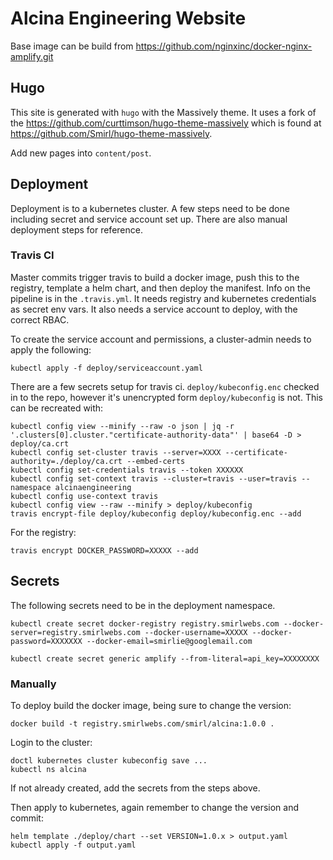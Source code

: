 # Alcina Engineering Website

Base image can be build from https://github.com/nginxinc/docker-nginx-amplify.git

## Hugo

This site is generated with `hugo` with the Massively theme. It uses a
fork of the https://github.com/curttimson/hugo-theme-massively which is
found at https://github.com/Smirl/hugo-theme-massively.

Add new pages into `content/post`.

## Deployment

Deployment is to a kubernetes cluster. A few steps need to be done including
secret and service account set up. There are also manual deployment steps for
reference.

### Travis CI

Master commits trigger travis to build a docker image, push this to the registry,
template a helm chart, and then deploy the manifest. Info on the pipeline is in
the `.travis.yml`. It needs registry and kubernetes credentials as secret env
vars. It also needs a service account to deploy, with the correct RBAC.

To create the service account and permissions, a cluster-admin needs to apply
the following:

    kubectl apply -f deploy/serviceaccount.yaml

There are a few secrets setup for travis ci. `deploy/kubeconfig.enc` checked in
to the repo, however it's unencrypted form `deploy/kubeconfig` is not. This
can be recreated with:

    kubectl config view --minify --raw -o json | jq -r '.clusters[0].cluster."certificate-authority-data"' | base64 -D > deploy/ca.crt
    kubectl config set-cluster travis --server=XXXX --certificate-authority=./deploy/ca.crt --embed-certs
    kubectl config set-credentials travis --token XXXXXX
    kubectl config set-context travis --cluster=travis --user=travis --namespace alcinaengineering
    kubectl config use-context travis
    kubectl config view --raw --minify > deploy/kubeconfig
    travis encrypt-file deploy/kubeconfig deploy/kubeconfig.enc --add

For the registry:

    travis encrypt DOCKER_PASSWORD=XXXXX --add

## Secrets

The following secrets need to be in the deployment namespace.

    kubectl create secret docker-registry registry.smirlwebs.com --docker-server=registry.smirlwebs.com --docker-username=XXXXX --docker-password=XXXXXXX --docker-email=smirlie@googlemail.com
    
    kubectl create secret generic amplify --from-literal=api_key=XXXXXXXX

### Manually
To deploy build the docker image, being sure to change the version:

    docker build -t registry.smirlwebs.com/smirl/alcina:1.0.0 .

Login to the cluster:

    doctl kubernetes cluster kubeconfig save ...
    kubectl ns alcina

If not already created, add the secrets from the steps above.

Then apply to kubernetes, again remember to change the version and commit:

    helm template ./deploy/chart --set VERSION=1.0.x > output.yaml
    kubectl apply -f output.yaml
